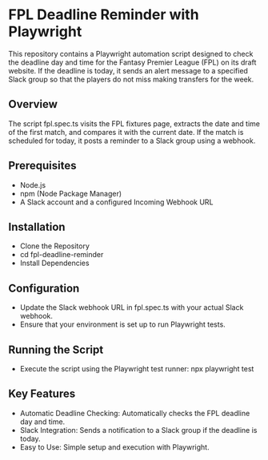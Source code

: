 # FPL Deadline Reminder with Playwright

This repository contains a Playwright automation script designed to check the deadline day and time for the Fantasy Premier League (FPL) on its draft website. If the deadline is today, it sends an alert message to a specified Slack group so that the players do not miss making transfers for the week.

## Overview

The script fpl.spec.ts visits the FPL fixtures page, extracts the date and time of the first match, and compares it with the current date. If the match is scheduled for today, it posts a reminder to a Slack group using a webhook.

## Prerequisites

- Node.js
- npm (Node Package Manager)
- A Slack account and a configured Incoming Webhook URL

## Installation

- Clone the Repository
- cd fpl-deadline-reminder
- Install Dependencies

## Configuration

- Update the Slack webhook URL in fpl.spec.ts with your actual Slack webhook.
- Ensure that your environment is set up to run Playwright tests.

## Running the Script
- Execute the script using the Playwright test runner: npx playwright test


## Key Features

- Automatic Deadline Checking: Automatically checks the FPL deadline day and time.
- Slack Integration: Sends a notification to a Slack group if the deadline is today.
- Easy to Use: Simple setup and execution with Playwright.
